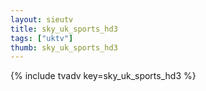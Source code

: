 ```yaml
--- 
layout: sieutv
title: sky_uk_sports_hd3
tags: ["uktv"]
thumb: sky_uk_sports_hd3
---
```

{% include tvadv key=sky_uk_sports_hd3 %}
